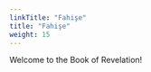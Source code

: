 ```yaml
---
linkTitle: "Fahişe"
title: "Fahişe"
weight: 15
---
```


Welcome to the Book of Revelation!

<!--more-->
